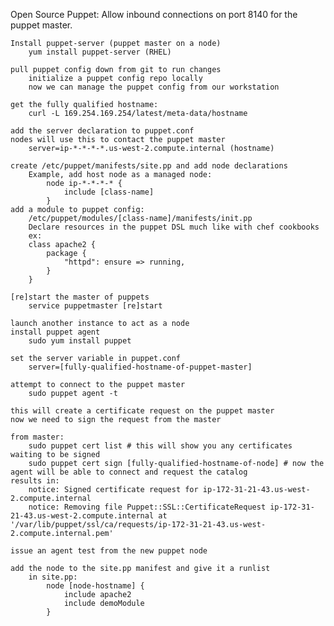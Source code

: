 Open Source Puppet:
    Allow inbound connections on port 8140 for the puppet master.

    Install puppet-server (puppet master on a node)
        yum install puppet-server (RHEL)

    pull puppet config down from git to run changes
        initialize a puppet config repo locally
        now we can manage the puppet config from our workstation

    get the fully qualified hostname:
        curl -L 169.254.169.254/latest/meta-data/hostname

    add the server declaration to puppet.conf
    nodes will use this to contact the puppet master
        server=ip-*-*-*-*.us-west-2.compute.internal (hostname)

    create /etc/puppet/manifests/site.pp and add node declarations
        Example, add host node as a managed node:
            node ip-*-*-*-* {
                include [class-name]
            }
    add a module to puppet config:
        /etc/puppet/modules/[class-name]/manifests/init.pp
        Declare resources in the puppet DSL much like with chef cookbooks
        ex:
        class apache2 {
            package {
                "httpd": ensure => running,
            }
        }

    [re]start the master of puppets
        service puppetmaster [re]start

    launch another instance to act as a node
    install puppet agent
        sudo yum install puppet
    
    set the server variable in puppet.conf
        server=[fully-qualified-hostname-of-puppet-master]
    
    attempt to connect to the puppet master
        sudo puppet agent -t

    this will create a certificate request on the puppet master
    now we need to sign the request from the master

    from master:
        sudo puppet cert list # this will show you any certificates waiting to be signed
        sudo puppet cert sign [fully-qualified-hostname-of-node] # now the agent will be able to connect and request the catalog
    results in:
        notice: Signed certificate request for ip-172-31-21-43.us-west-2.compute.internal
        notice: Removing file Puppet::SSL::CertificateRequest ip-172-31-21-43.us-west-2.compute.internal at '/var/lib/puppet/ssl/ca/requests/ip-172-31-21-43.us-west-2.compute.internal.pem'

    issue an agent test from the new puppet node

    add the node to the site.pp manifest and give it a runlist
        in site.pp:
            node [node-hostname] {
                include apache2
                include demoModule
            }
